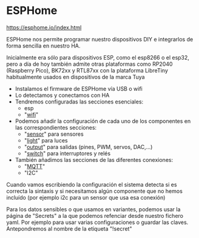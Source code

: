 # ESPHome

https://esphome.io/index.html

ESPHome nos permite programar nuestro dispositivos DIY e integrarlos de forma sencilla en nuestro HA.

Inicialmente era sólo para dispositivos ESP, como el esp8266 o el esp32, pero a día de hoy también admite otras plataformas como RP2040 (Raspberry Pico), BK72xx y RTL87xx con la plataforma LibreTiny habitualmente usados en dispositivos de la marca Tuya

* Instalamos el firmware de ESPHome vía USB o wifi
* Lo detectamos y conectamos con HA
* Tendremos configuradas las secciones esenciales:
  - esp
  - "[wifi](https://esphome.io/components/switch/)"
* Podemos añadir la configuración de cada uno de los componentes en las correspondientes secciones: 
  - "[sensor](https://esphome.io/#sensor-components)" para sensores
  - "[light](https://esphome.io/#light-components)" para luces
  - "[output](https://esphome.io/#output-components)" para salidas (pines, PWM, servos, DAC,...)
  - "[switch](https://esphome.io/#output-components)" para interruptores y relés
* También añadimos las secciones de las diferentes conexiones:
  - "[MQTT](https://esphome.io/components/mqtt.html)"
  - "I2C"

Cuando vamos escribiendo la configuración el sistema detecta si es correcta la sintaxis y si necesitamos algún componente que no hemos incluído (por ejemplo i2c para un sensor que usa esa conexión)

Para los datos sensibles o que usamos en variantes, podemos usar la página de "Secrets" a la que podemos refenciar desde nuestro fichero yaml. Por ejemplo para usar varias configuraciones o guardar las claves. Antepondremos al nombre de la etiqueta "!secret"



